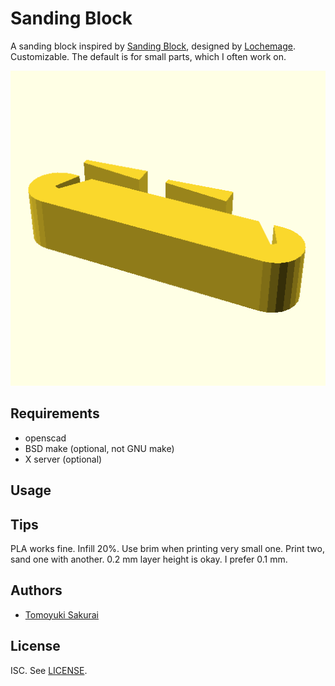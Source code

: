 # Sanding Block

A sanding block inspired by [Sanding Block](https://www.thingiverse.com/thing:23863/),
designed by [Lochemage](https://www.thingiverse.com/lochemage/designs).
Customizable. The default is for small parts, which I often work on.

![Image of the sanding block](assets/sanding_block.png)

## Requirements

- openscad
- BSD make (optional, not GNU make)
- X server (optional)

## Usage


## Tips

PLA works fine. Infill 20%. Use brim when printing very small one. Print two,
sand one with another. 0.2 mm layer height is okay. I prefer 0.1 mm.

## Authors

- [Tomoyuki Sakurai](https://github.com/trombik)

## License

ISC. See [LICENSE](LICENSE).
